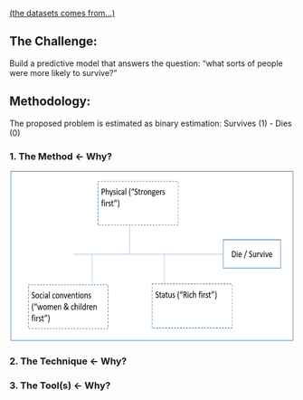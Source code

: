 [(the datasets comes from...)](https://github.com/akimwong/1_OnPremise/tree/main/Journey/001/03_Regression/01_Titanic/)

## The Challenge:
Build a predictive model that answers the question: “what sorts of people were more likely to survive?”

## Methodology:
The proposed problem is estimated as binary estimation: Survives (1) - Dies (0)

### 1. The Method <- Why?

<p align="center">
  <img src="TitanicApproach1.png" width="500" height="300">
</p>

### 2. The Technique <- Why?


### 3. The Tool(s) <- Why?


